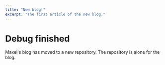 ```yaml
---
title: "New blog!"
excerpt: "The first article of the new blog."
---
```

# Debug finished

Maxel's blog has moved to a new repository.
The repository is alone for the blog.
